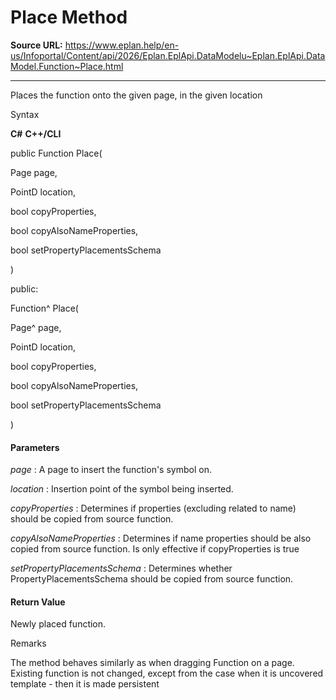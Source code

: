 # Place Method

**Source URL:** https://www.eplan.help/en-us/Infoportal/Content/api/2026/Eplan.EplApi.DataModelu~Eplan.EplApi.DataModel.Function~Place.html

---

Places the function onto the given page, in the given location

Syntax

**C#**
**C++/CLI**


public Function Place( 

   Page page,

   PointD location,

   bool copyProperties,

   bool copyAlsoNameProperties,

   bool setPropertyPlacementsSchema

)

public:

Function^ Place( 

   Page^ page,

   PointD location,

   bool copyProperties,

   bool copyAlsoNameProperties,

   bool setPropertyPlacementsSchema

)


#### Parameters

*page*
:   A page to insert the function's symbol on.

*location*
:   Insertion point of the symbol being inserted.

*copyProperties*
:   Determines if properties (excluding related to name) should be copied from source function.

*copyAlsoNameProperties*
:   Determines if name properties should be also copied from source function. Is only effective if copyProperties is true

*setPropertyPlacementsSchema*
:   Determines whether PropertyPlacementsSchema should be copied from source function.

#### Return Value

Newly placed function.

Remarks

The method behaves similarly as when dragging Function on a page. Existing function is not changed, except from the case when it is uncovered template - then it is made persistent
